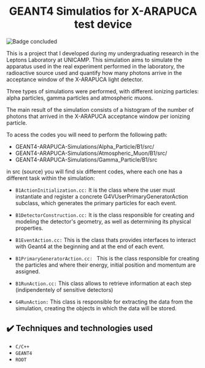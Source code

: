 <h1 align="center"> GEANT4 Simulatios for X-ARAPUCA test device </h1>

![Badge concluded](http://img.shields.io/static/v1?label=STATUS&message=CONCLUDED&color=GREEN&style=for-the-badge)

This is a project that I developed during my undergraduating research in the Leptons Laboratory at UNICAMP. This simulation aims to simulate the apparatus used in the real experiment performed in the laboratory, the radioactive source used and quantify how many photons arrive in the acceptance window of the X-ARAPUCA light detector.

Three types of simulations were performed, with different ionizing particles: alpha particles, gamma particles and atmospheric muons.

The main result of the simulation consists of a histogram of the number of photons that arrived in the X-ARAPUCA acceptance window per ionizing particle.

To acess the codes you will need to perform the following path: 

- GEANT4-ARAPUCA-Simulations/Alpha_Particle/B1/src/
- GEANT4-ARAPUCA-Simulations/Atmospheric_Muon/B1/src/
- GEANT4-ARAPUCA-Simulations/Gamma_Particle/B1/src


in src (source) you will find six different codes, where each one has a different task within the simulation:

- ``B1ActionInitialization.cc:`` It is the class where the user must instantiate and register a concrete G4VUserPrimaryGeneratorAction subclass, which generates the primary particles for each event.
- ``B1DetectorConstruction.cc:`` It is the class responsible for creating and modeling the detector's geometry, as well as determining its physical properties.
- ``B1EventAction.cc:`` This is the class thats provides interfaces to interact with Geant4 at the beginning and at the end of each event.

- ``B1PrimaryGeneratorAction.cc: `` This is the class responsible for creating the particles and where their energy, initial position and momentum are assigned.
 
- ``B1RunAction.cc:`` This class allows to retrieve information at each step (indipendentely of sensitive detectors)
- ``G4RunAction:`` This class is responsible for extracting the data from the simulation, creating the objects in which the data will be stored.

## ✔️ Techniques and technologies used

- ``C/C++``
- ``GEANT4``
- ``ROOT``
